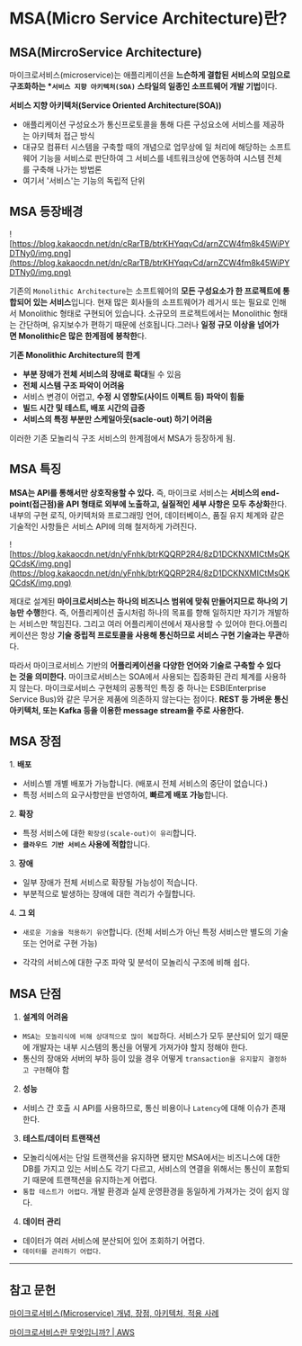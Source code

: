 # MSA(Micro Service Architecture)란?

## MSA(MircroService Architecture)

마이크로서비스(microservice)는 애플리케이션을 **느슨하게 결합된 서비스의 모임으로 구조화하는   *`서비스 지향 아키텍처(SOA)` 스타일의 일종인 소프트웨어 개발 기법**이다.

**서비스 지향 아키텍처(Service Oriented Architecture(SOA))**

- 애플리케이션 구성요소가 통신프로토콜을 통해 다른 구성요소에 서비스를 제공하는 아키텍처 접근 방식
- 대규모 컴퓨터 시스템을 구축할 때의 개념으로 업무상에 일 처리에 해당하는 소프트웨어 기능을 서비스로 판단하여 그 서비스를 네트워크상에 연동하여 시스템 전체를 구축해 나가는 방법론
- 여기서 '서비스'는 기능의 독립적 단위

## **MSA 등장배경**

![https://blog.kakaocdn.net/dn/cRarTB/btrKHYqqvCd/arnZCW4fm8k45WiPYDTNy0/img.png](https://blog.kakaocdn.net/dn/cRarTB/btrKHYqqvCd/arnZCW4fm8k45WiPYDTNy0/img.png)

기존의 `Monolithic Architecture`는 소프트웨어의 **모든 구성요소가 한 프로젝트에 통합되어 있는 서비스**입니다. 현재 많은 회사들의 소프트웨어가 레거시 또는 필요로 인해서 Monolithic 형태로 구현되어 있습니다. 소규모의 프로젝트에서는 Monolithic 형태는 간단하며, 유지보수가 편하기 때문에 선호됩니다.그러나 **일정 규모 이상을 넘어가면 Monolithic은 많은 한계점에 봉착한**다.

**기존 Monolithic Architecture의 한계**

- **부분 장애가 전체 서비스의 장애로 확대**될 수 있음
- **전체 시스템 구조 파악이 어려움**
- 서비스 변경이 어렵고, **수정 시 영향도(사이드 이펙트 등) 파악이 힘듦**
- **빌드 시간 및 테스트, 배포 시간의 급증**
- **서비스의 특정 부분만 스케일아웃(sacle-out) 하기 어려움**

이러한 기존 모놀리식 구조 서비스의 한계점에서 MSA가 등장하게 됨.

## **MSA 특징**

**MSA는 API를 통해서만 상호작용할 수 있다.** 즉, 마이크로 서비스는 **서비스의 end-point(접근점)을 API 형태로 외부에 노출하고, 실질적인 세부 사항은 모두 추상화**한다. 내부의 구현 로직, 아키텍처와 프로그래밍 언어, 데이터베이스, 품질 유지 체계와 같은 기술적인 사항들은 서비스 API에 의해 철저하게 가려진다.

![https://blog.kakaocdn.net/dn/yFnhk/btrKQQRP2R4/8zD1DCKNXMICtMsQKQCdsK/img.png](https://blog.kakaocdn.net/dn/yFnhk/btrKQQRP2R4/8zD1DCKNXMICtMsQKQCdsK/img.png)

제대로 설계된 **마이크로서비스는 하나의 비즈니스 범위에 맞춰 만들어지므로 하나의 기능만 수행**한다. 즉, 어플리케이션 출시처럼 하나의 목표를 향해 일하지만 자기가 개발하는 서비스만 책임진다. 그리고 여러 어플리케이션에서 재사용할 수 있어야 한다.어플리케이션은 항상 **기술 중립적 프로토콜을 사용해 통신하므로 서비스 구현 기술과는 무관**하다.

따라서 마이크로서비스 기반의 **어플리케이션을 다양한 언어와 기술로 구축할 수 있다는 것을 의미한다.** 마이크로서비스는 SOA에서 사용되는 집중화된 관리 체계를 사용하지 않는다. 마이크로서비스 구현체의 공통적인 특징 중 하나는 ESB(Enterprise Service Bus)와 같은 무거운 제품에 의존하지 않는다는 점이다. **REST 등 가벼운 통신 아키텍처, 또는 Kafka 등을 이용한 message stream을 주로 사용한다.**

## **MSA 장점**

1. **배포**

- 서비스별 개별 배포가 가능합니다. (배포시 전체 서비스의 중단이 없습니다.)
- 특정 서비스의 요구사항만을 반영하여, **빠르게 배포 가능**합니다.

2. **확장**

- 특정 서비스에 대한 `확장성(scale-out)이 유리`합니다.
- **`클라우드 기반 서비스` 사용에 적합**합니다.

3. **장애**

- 일부 장애가 전체 서비스로 확장될 가능성이 적습니다.
- 부분적으로 발생하는 장애에 대한 격리가 수월합니다.

4. **그 외**

- `새로운 기술을 적용하기 유연`합니다.
(전체 서비스가 아닌 특정 서비스만 별도의 기술 또는 언어로 구현 가능)
    
- 각각의 서비스에 대한 구조 파악 및 분석이 모놀리식 구조에 비해 쉽다.

## **MSA 단점**

1. **설계의 어려움**
- `MSA는 모놀리식에 비해 상대적으로 많이 복잡`하다. 서비스가 모두 분산되어 있기 때문에 개발자는 내부 시스템의 통신을 어떻게 가져가야 할지 정해야 한다.
- 통신의 장애와 서버의 부하 등이 있을 경우 어떻게 `transaction을 유지할지 결정하고 구현`해야 함


2. **성능**
- 서비스 간 호출 시 API를 사용하므로, 통신 비용이나 `Latency`에 대해 이슈가 존재한다.


3. **테스트/데이터 트랜잭션**
- 모놀리식에서는 단일 트랜잭션을 유지하면 됐지만 MSA에서는 비즈니스에 대한 DB를 가지고 있는 서비스도 각기 다르고, 서비스의 연결을 위해서는 통신이 포함되기 때문에 트랜잭션을 유지하는게 어렵다.
- `통합 테스트가 어렵다`. 개발 환경과 실제 운영환경을 동일하게 가져가는 것이 쉽지 않다.


4. **데이터 관리**
- 데이터가 여러 서비스에 분산되어 있어 조회하기 어렵다.
- `데이터를 관리하기 어렵다`.

---

## 참고 문헌

[마이크로서비스(Microservice) 개념, 장점, 아키텍처, 적용 사례](https://www.redhat.com/ko/topics/microservices)

[마이크로서비스란 무엇입니까? | AWS](https://aws.amazon.com/ko/microservices/)